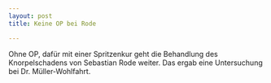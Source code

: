 ```yaml
---
layout: post
title: Keine OP bei Rode

---
```


Ohne OP, dafür mit einer Spritzenkur geht die Behandlung des Knorpelschadens von Sebastian Rode weiter. Das ergab eine Untersuchung bei Dr. Müller-Wohlfahrt.


